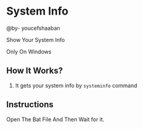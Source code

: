 # System Info

@by- youcefshaaban

Show Your System Info

Only On Windows

## How It Works?

1. It gets your system info by `systeminfo` command

## Instructions

Open The Bat File And Then Wait for it.
